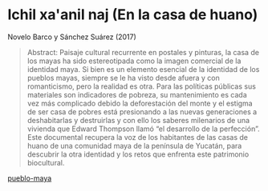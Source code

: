 # Ichil xa'anil naj (En la casa de huano)

Novelo Barco y Sánchez Suárez (2017)

 > 
 > Abstract: Paisaje cultural recurrente en postales y pinturas, la casa de los mayas ha sido estereotipada como la imagen comercial de la identidad maya. Si bien es un elemento esencial de la identidad de los pueblos mayas, siempre se le ha visto desde afuera y con romanticismo, pero la realidad es otra. Para las políticas públicas sus materiales son indicadores de pobreza, su mantenimiento es cada vez más complicado debido la deforestación del monte y el estigma de ser casa de pobres está presionando a las nuevas generaciones a deshabitarlas y destruirlas y con ello los saberes milenarios de una vivienda que Edward Thompson llamó “el desarrollo de la perfección”. Este documental recupera la voz de los habitantes de las casas de huano de una comunidad maya de la península de Yucatán, para descubrir la otra identidad y los retos que enfrenta este patrimonio biocultural.

[pueblo-maya](pueblo-maya.md)
